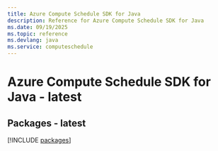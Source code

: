 ```yaml
---
title: Azure Compute Schedule SDK for Java
description: Reference for Azure Compute Schedule SDK for Java
ms.date: 09/19/2025
ms.topic: reference
ms.devlang: java
ms.service: computeschedule
---
```

# Azure Compute Schedule SDK for Java - latest
## Packages - latest
[!INCLUDE [packages](compute-schedule-index.md)]